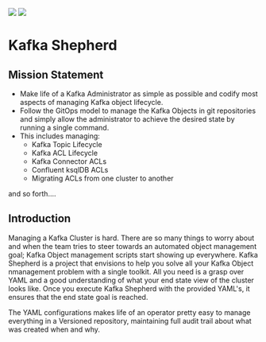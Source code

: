 <img src="https://github.com/waliaabhishek/kafka-shepherd/workflows/Build%20&%20Unit%20Tests/badge.svg" class="image mod-full-width" /> <img src="https://img.shields.io/github/v/release/waliaabhishek/kafka-shepherd?sort=semver" class="image mod-full-width" />

# Kafka Shepherd

## Mission Statement 
* Make life of a Kafka Administrator as simple as possible and codify most aspects of managing Kafka object lifecycle. 
* Follow the GitOps model to manage the Kafka Objects in git repositories and simply allow the administrator to achieve the desired state by running a single command. 
* This includes managing:
  * Kafka Topic Lifecycle
  * Kafka ACL Lifecycle
  * Kafka Connector ACLs
  * Confluent ksqlDB ACLs
  * Migrating ACLs from one cluster to another

and so forth.... 

## Introduction
Managing a Kafka Cluster is hard. 
There are so many things to worry about and when the team tries to steer towards an automated object management goal; Kafka Object management scripts start showing up everywhere. 
Kafka Shepherd is a project that envisions to help you solve all your Kafka Object nmanagement problem with a single toolkit. 
All you need is a grasp over YAML and a good understanding of what your end state view of the cluster looks like. 
Once you execute Kafka Shepherd with the provided YAML's, it ensures that the end state goal is reached. 

The YAML configurations makes life of an operator pretty easy to manage everything in a Versioned repository, maintaining full audit trail about what was created when and why. 

